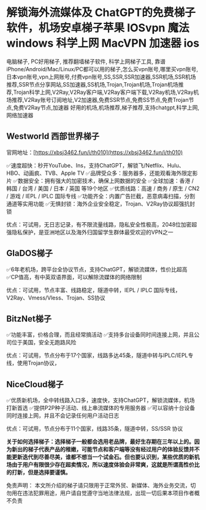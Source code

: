 # 解锁海外流媒体及 ChatGPT的免费梯子软件，机场安卓梯子苹果 IOSvpn 魔法 windows 科学上网 MacVPN 加速器 ios
电脑梯子, PC好用梯子, 推荐翻墙梯子软件, 科学上网梯子工具, 靠谱iPhone/Android/Mac/Linux/PC都可以用的梯子,怎么买vpn账号,哪里买vpn账号,日本vpn账号,vpn上网账号,付费vpn账号,SS,SSR,SSR加速器,SSR机场,SSR机场推荐,SSR节点分享网站,SS加速器,SS机场,Trojan,Trojan机场,Trojan机场推荐,Trojan科学上网,V2Ray,V2Ray客户端,V2Ray客户端下载,V2Ray机场,V2Ray机场推荐,V2Ray账号订阅地址,V2加速器,免费SSR节点,免费SS节点,免费Trojan节点,免费V2Ray节点,加速器 好用的机场,机场推荐,梯子推荐,支持chatgpt,科学上网,网络加速器

## Westworld  西部世界梯子

官网地址：[https://xbsj3462.fun/i/th010](https://xbsj3462.fun/i/th010)

✅速度超快：秒开YouTube、Ins，支持ChatGPT，解锁飞/Netflix、Hulu、HBO、动画疯、TVB、Apple TV
✅品牌受众多：服务器多，还能观看海外限定影片
✅数据安全：拥有强大的加密技术，确保上网数据的安全
✅全球加速：香港 / 韩国 / 台湾 / 美国 / 日本 / 英国 等19个地区
✅优质线路：高速 / 商务 / 原生 / CN2 / 游戏 / IEPL / IPLC 国际专线
✅功能齐全：内置广告拦截，恶意病毒扫描，分割通道等实用功能
✅无惧封锁：海外企业安全稳定，Trojan、V2Ray协议超强抗封锁

优点：可试用，无日志记录，有不限流量线路，隐私安全性极高，2048位加密超强隐私保护，是亚洲地区以及海外归国留学生群体最受欢迎的VPN之一

## GlaDOS梯子 

✅6年老机场，跨平台全协议节点，支持ChatGPT，解锁流媒体，性价比超高
✅CP值高，有中英双语界面，可以解除流媒体的网络限制

优点：可试用，节点丰富、线路稳定，隧道中转，IEPL / IPLC 国际专线，V2Ray、Vmess/Vless、Trojan、SS协议

## BitzNet梯子
✅功能丰富，价格合理，而且经常搞活动
✅支持多台设备同时间连接上网，并且公司位于美国，安全无跑路风险

优点：可试用，节点分布于17个国家，线路多达45条，隧道中转与IPLC/IEPL专线，使用Trojan协议，

## NiceCloud梯子
✅优质新机场，全中转线路入口多，速度快，支持ChatGPT，解锁流媒体，机场打新首选
✅提供P2P种子活动、线上串流媒体的专用服务器
✅可以容纳十台设备同时连接上网，并且不会记录任何用户活动日志

优点：可试用，节点分布于11个国家，线路35条，隧道中转，SS/SSR 协议

**关于如何选择梯子：选择梯子一般都会选用老品牌，最好生存期在三年以上的。因为新出的梯子代表产品的稚嫩，可能节点和客户端等没有经过用户的体验反馈并不能更新迭代到尽善尽美，谁都不想当一个试金石。但也要认识到，某些优质的新机场由于用户有限很少存在超卖情况，所以速度体验会非常爽，这就是所谓高性价比的打新，但是选择要谨慎。**

免责声明： 本文所介绍的梯子请只限用于正常外贸、新媒体、海外业务交流，切勿用在违法犯罪用途，用户请自觉遵守当地法律法规，出现一切后果本项目作者概不负责
